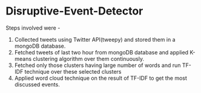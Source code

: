 # Disruptive-Event-Detector
Steps involved were -
1. Collected tweets using Twitter API(tweepy) and stored them in a mongoDB database.
2. Fetched tweets of last two hour from mongoDB database and applied K-means clustering algorithm over them continuously.
3. Fetched only those clusters having large number of words and run TF-IDF technique over these selected clusters 
4. Applied word cloud technique on the result of TF-IDF to get the most discussed events.
